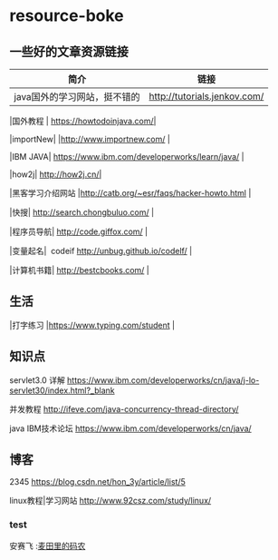 # resource-boke
## 一些好的文章资源链接

|简介                  |链接                    |
|:-----------------------------------------------:|----------------|
| java国外的学习网站，挺不错的 | http://tutorials.jenkov.com/ |

|国外教程    | https://howtodoinjava.com/|

|importNew| |http://www.importnew.com/ |

|IBM JAVA| https://www.ibm.com/developerworks/learn/java/ |

|how2j| http://how2j.cn/|

|黑客学习介绍网站 |http://catb.org/~esr/faqs/hacker-howto.html  |

|快搜| http://search.chongbuluo.com/ |

|程序员导航| http://code.giffox.com/ |

|变量起名|  codeif http://unbug.github.io/codelf/ |

|计算机书籍| http://bestcbooks.com/ |
## 生活
|打字练习 |https://www.typing.com/student |


## 知识点
servlet3.0 详解 https://www.ibm.com/developerworks/cn/java/j-lo-servlet30/index.html?_blank

并发教程 http://ifeve.com/java-concurrency-thread-directory/

java IBM技术论坛 https://www.ibm.com/developerworks/cn/java/

## 博客
2345 https://blog.csdn.net/hon_3y/article/list/5

linux教程|学习网站 http://www.92csz.com/study/linux/

### test
安赛飞 :<a href="http://write.blog.csdn.net/postlist" target="_blank">麦田里的码农</a>




